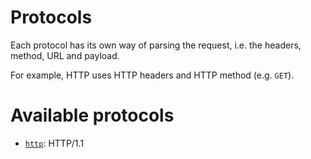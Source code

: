 # Protocols

Each protocol has its own way of parsing the request, i.e. the headers,
method, URL and payload.

For example, HTTP uses HTTP headers and HTTP method (e.g. `GET`).

# Available protocols

  - [`http`](client/syntax/http.md): HTTP/1.1
